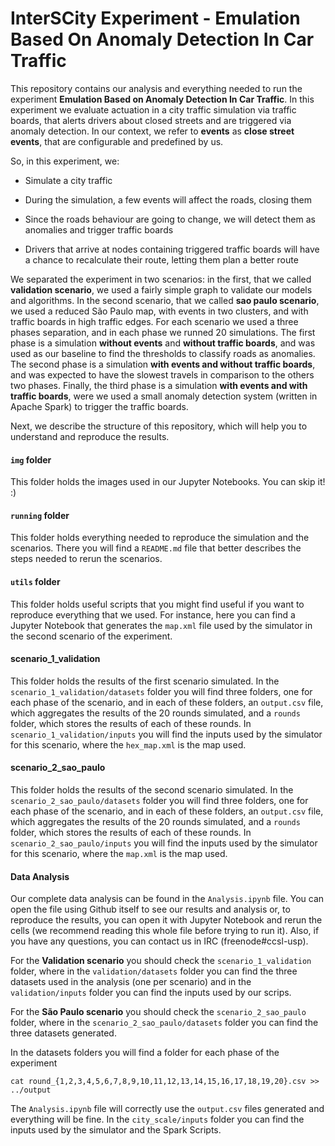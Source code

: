 # InterSCity Experiment - Emulation Based On Anomaly Detection In Car Traffic

This repository contains our analysis and everything needed to run the
experiment **Emulation Based on Anomaly Detection In Car Traffic**. In this
experiment we evaluate actuation in a city traffic simulation via traffic boards,
that alerts drivers about closed streets and are triggered via anomaly detection.
In our context, we refer to **events** as **close street events**, that are
configurable and predefined by us.

So, in this experiment, we:

- Simulate a city traffic

- During the simulation, a few events will affect the roads, closing them

- Since the roads behaviour are going to change, we will detect them as
anomalies and trigger traffic boards

- Drivers that arrive at nodes containing triggered traffic boards will
have a chance to recalculate their route, letting them plan a better route

We separated the experiment in two scenarios: in the first, that we called
**validation scenario**, we used a fairly simple graph to validate our models and
algorithms. In the second scenario, that we called **sao paulo scenario**, we
used a reduced São Paulo map, with events in two clusters, and with traffic boards
in high traffic edges. For each scenario we used a three phases separation, and in
each phase we runned 20 simulations. The first phase is a simulation **without
events** and **without traffic boards**, and was used as our baseline to find
the thresholds to classify roads as anomalies. The second phase is a simulation
**with events and without traffic boards**, and was expected to have the slowest
travels in comparison to the others two phases. Finally, the third phase is a
simulation **with events and with traffic boards**, were we used a small anomaly
detection system (written in Apache Spark) to trigger the traffic boards.

Next, we describe the structure of this repository, which will help
you to understand and reproduce the results.

#### `img` folder

This folder holds the images used in our Jupyter Notebooks. You can skip it! :)

#### `running` folder

This folder holds everything needed to reproduce the simulation and the scenarios.
There you will find a `README.md` file that better describes the steps needed
to rerun the scenarios.

#### `utils` folder

This folder holds useful scripts that you might find useful if you want to reproduce
everything that we used. For instance, here you can find a Jupyter Notebook that
generates the `map.xml` file used by the simulator in the second scenario of the
experiment.

#### scenario_1_validation

This folder holds the results of the first scenario simulated. In the
`scenario_1_validation/datasets` folder you will find three folders, one for each
phase of the scenario, and in each of these folders, an `output.csv` file, which
aggregates the results of the 20 rounds simulated, and a `rounds` folder, which
stores the results of each of these rounds. In `scenario_1_validation/inputs` you
will find the inputs used by the simulator for this scenario, where the `hex_map.xml`
is the map used.

#### scenario_2_sao_paulo

This folder holds the results of the second scenario simulated. In the
`scenario_2_sao_paulo/datasets` folder you will find three folders, one for each
phase of the scenario, and in each of these folders, an `output.csv` file, which
aggregates the results of the 20 rounds simulated, and a `rounds` folder, which
stores the results of each of these rounds. In `scenario_2_sao_paulo/inputs` you
will find the inputs used by the simulator for this scenario, where the `map.xml`
is the map used.

#### Data Analysis

Our complete data analysis can be found in the `Analysis.ipynb` file. You can open
the file using Github itself to see our results and analysis or, to reproduce the
results, you can open it with Jupyter Notebook and rerun the cells (we recommend
reading this whole file before trying to run it). Also, if you have any questions,
you can contact us in IRC (freenode#ccsl-usp).

For the **Validation scenario** you should check the
``scenario_1_validation`` folder, where in the ``validation/datasets`` folder you can
find the three datasets used in the analysis (one per scenario) and in the
``validation/inputs`` folder you can find the inputs used by our scrips.

For the **São Paulo scenario** you should
check the ``scenario_2_sao_paulo`` folder, where in the ``scenario_2_sao_paulo/datasets``
folder you can find the three datasets generated.

In the datasets folders you will find a folder for each phase of the experiment

```
cat round_{1,2,3,4,5,6,7,8,9,10,11,12,13,14,15,16,17,18,19,20}.csv >> ../output
```

The `Analysis.ipynb` file will correctly use the `output.csv` files generated
and everything will be fine. In the ``city_scale/inputs`` folder you can find
the inputs used by the simulator and the Spark Scripts.

